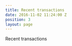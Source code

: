 ```yaml
---
title: Recent transactions
date: 2016-11-02 11:24:00 Z
position: 3
layout: page
---
```


Recent transactions